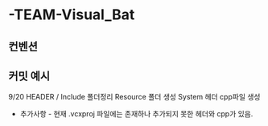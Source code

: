 # -TEAM-Visual_Bat

## 컨벤션

## 커밋 예시

9/20 <update>
HEADER / Include 폴더정리
Resource 폴더 생성
System 헤더 cpp파일 생성
- 추가사항 -
현재 .vcxproj 파일에는 존재하나 추가되지 못한 헤더와 cpp가 있음.
